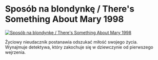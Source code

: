 Sposób na blondynkę / There's Something About Mary 1998 
=============
[![Sposób na blondynkę / There's Something About Mary 1998 ](http://vidos.pl/images/player.gif)](http://vidos.pl/sposob-na-blondynke-there-s-something-about-mary-1998)

 Życiowy nieudacznik postanawia odszukać miłość swojego życia. Wynajmuje detektywa, który zakochuje się w dziewczynie od pierwszego wejrzenia.
